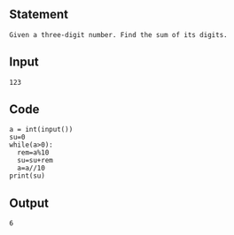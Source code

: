 ## Statement
```
Given a three-digit number. Find the sum of its digits.
```
## Input
```
123
```
## Code
```
a = int(input())
su=0
while(a>0):
  rem=a%10
  su=su+rem
  a=a//10
print(su)  
```
## Output
```
6
```
